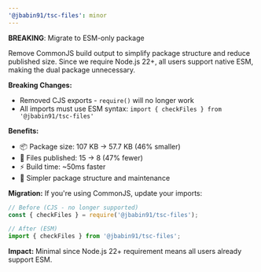 ```yaml
---
'@jbabin91/tsc-files': minor
---
```


**BREAKING**: Migrate to ESM-only package

Remove CommonJS build output to simplify package structure and reduce published size. Since we require Node.js 22+, all users support native ESM, making the dual package unnecessary.

**Breaking Changes:**

- Removed CJS exports - `require()` will no longer work
- All imports must use ESM syntax: `import { checkFiles } from '@jbabin91/tsc-files'`

**Benefits:**

- 📦 Package size: 107 KB → 57.7 KB (46% smaller)
- 📁 Files published: 15 → 8 (47% fewer)
- ⚡ Build time: ~50ms faster
- 🎯 Simpler package structure and maintenance

**Migration:**
If you're using CommonJS, update your imports:

```javascript
// Before (CJS - no longer supported)
const { checkFiles } = require('@jbabin91/tsc-files');

// After (ESM)
import { checkFiles } from '@jbabin91/tsc-files';
```

**Impact:** Minimal since Node.js 22+ requirement means all users already support ESM.
